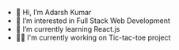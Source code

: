 - 👋 Hi, I’m Adarsh Kumar
- 👀 I’m interested in Full Stack Web Development
- 🌱 I’m currently learning React.js
- 🧑‍💻 I'm currently working on Tic-tac-toe project

<!---
Adarshkumar03/Adarshkumar03 is a ✨ special ✨ repository because its `README.md` (this file) appears on your GitHub profile.
You can click the Preview link to take a look at your changes.
--->
